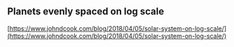 ## Planets evenly spaced on log scale
  
  [https://www.johndcook.com/blog/2018/04/05/solar-system-on-log-scale/](https://www.johndcook.com/blog/2018/04/05/solar-system-on-log-scale/)